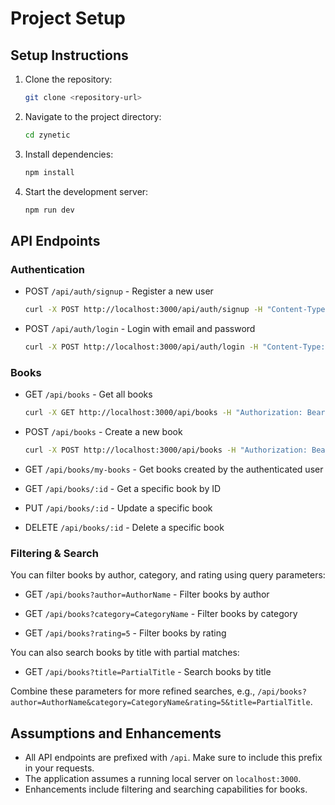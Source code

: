 # Project Setup

## Setup Instructions

1. Clone the repository:
   ```bash
   git clone <repository-url>
   ```

2. Navigate to the project directory:
   ```bash
   cd zynetic
   ```

3. Install dependencies:
   ```bash
   npm install
   ```

4. Start the development server:
   ```bash
   npm run dev
   ```

## API Endpoints

### Authentication

- POST `/api/auth/signup` - Register a new user
  ```bash
  curl -X POST http://localhost:3000/api/auth/signup -H "Content-Type: application/json" -d '{"email":"user@example.com","password":"yourpassword"}'
  ```

- POST `/api/auth/login` - Login with email and password
  ```bash
  curl -X POST http://localhost:3000/api/auth/login -H "Content-Type: application/json" -d '{"email":"user@example.com","password":"yourpassword"}'
  ```

### Books

- GET `/api/books` - Get all books
  ```bash
  curl -X GET http://localhost:3000/api/books -H "Authorization: Bearer YOUR_TOKEN_HERE"
  ```

- POST `/api/books` - Create a new book
  ```bash
  curl -X POST http://localhost:3000/api/books -H "Authorization: Bearer YOUR_TOKEN_HERE" -H "Content-Type: application/json" -d '{"title":"My Book","author":"Me","category":"Fiction","rating":5}'
  ```

- GET `/api/books/my-books` - Get books created by the authenticated user

- GET `/api/books/:id` - Get a specific book by ID

- PUT `/api/books/:id` - Update a specific book

- DELETE `/api/books/:id` - Delete a specific book

### Filtering & Search

You can filter books by author, category, and rating using query parameters:

- GET `/api/books?author=AuthorName` - Filter books by author

- GET `/api/books?category=CategoryName` - Filter books by category

- GET `/api/books?rating=5` - Filter books by rating

You can also search books by title with partial matches:

- GET `/api/books?title=PartialTitle` - Search books by title

Combine these parameters for more refined searches, e.g., `/api/books?author=AuthorName&category=CategoryName&rating=5&title=PartialTitle`.

## Assumptions and Enhancements

- All API endpoints are prefixed with `/api`. Make sure to include this prefix in your requests.
- The application assumes a running local server on `localhost:3000`.
- Enhancements include filtering and searching capabilities for books.
